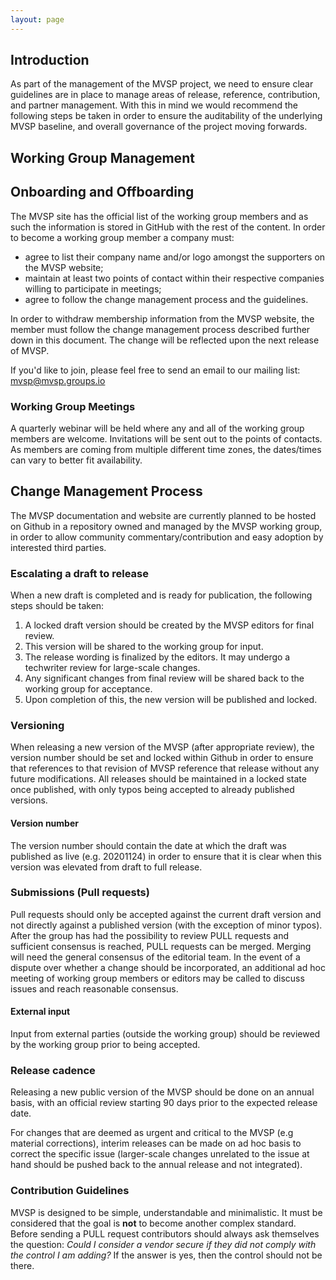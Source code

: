 ```yaml
---
layout: page
---
```

<div class="adoc">

## Introduction

As part of the management of the MVSP project, we need to ensure clear
guidelines are in place to manage areas of release, reference, contribution, and
partner management. With this in mind we would recommend the following steps be
taken in order to ensure the auditability of the underlying MVSP baseline, and
overall governance of the project moving forwards.

## Working Group Management

## Onboarding and Offboarding

The MVSP site has the official list of the working group members and as such the
information is stored in GitHub with the rest of the content. In order to become
a working group member a company must:

*   agree to list their company name and/or logo amongst the supporters on the
    MVSP website;
*   maintain at least two points of contact within their respective companies
    willing to participate in meetings;
*   agree to follow the change management process and the guidelines.

In order to withdraw membership information from the MVSP website, the member
must follow the change management process described further down in this
document. The change will be reflected upon the next release of MVSP.
    
If you'd like to join, please feel free to send an email to our mailing list:
mvsp@mvsp.groups.io

### Working Group Meetings

A quarterly webinar will be held where any and all of the working group members
are welcome. Invitations will be sent out to the points of contacts. As members
are coming from multiple different time zones, the dates/times can vary to
better fit availability.

## Change Management Process

The MVSP documentation and website are currently planned to be hosted on Github
in a repository owned and managed by the MVSP working group, in order to allow
community commentary/contribution and easy adoption by interested third parties.

### Escalating a draft to release

When a new draft is completed and is ready for publication, the following steps
should be taken:

1.  A locked draft version should be created by the MVSP editors for final
    review.
2.  This version will be shared to the working group for input.
3.  The release wording is finalized by the editors. It may undergo a techwriter
    review for large-scale changes.
4.  Any significant changes from final review will be shared back to the working
    group for acceptance.
5.  Upon completion of this, the new version will be published and locked.

### Versioning

When releasing a new version of the MVSP (after appropriate review), the version
number should be set and locked within Github in order to ensure that references
to that revision of MVSP reference that release without any future
modifications. All releases should be maintained in a locked state once
published, with only typos being accepted to already published versions.

#### Version number

The version number should contain the date at which the draft was published as
live (e.g. 20201124) in order to ensure that it is clear when this version was
elevated from draft to full release.

### Submissions (Pull requests)

Pull requests should only be accepted against the current draft version and not
directly against a published version (with the exception of minor typos). After
the group has had the possibility to review PULL requests and sufficient
consensus is reached, PULL requests can be merged. Merging will need the general
consensus of the editorial team. In the event of a dispute over whether a
change should be incorporated, an additional ad hoc meeting of working group
members or editors may be called to discuss issues and reach reasonable
consensus.

#### External input

Input from external parties (outside the working group) should be reviewed by
the working group prior to being accepted.

### Release cadence

Releasing a new public version of the MVSP should be done on an annual basis,
with an official review starting 90 days prior to the expected release date.

For changes that are deemed as urgent and critical to the MVSP (e.g material
corrections), interim releases can be made on ad hoc basis to correct the
specific issue (larger-scale changes unrelated to the issue at hand should be
pushed back to the annual release and not integrated).

### Contribution Guidelines

MVSP is designed to be simple, understandable and minimalistic. It must be
considered that the goal is **not** to become another complex standard. Before
sending a PULL request contributors should always ask themselves the question:
_Could I consider a vendor secure if they did not comply with the control I am
adding?_ If the answer is yes, then the control should not be there.

</div>
